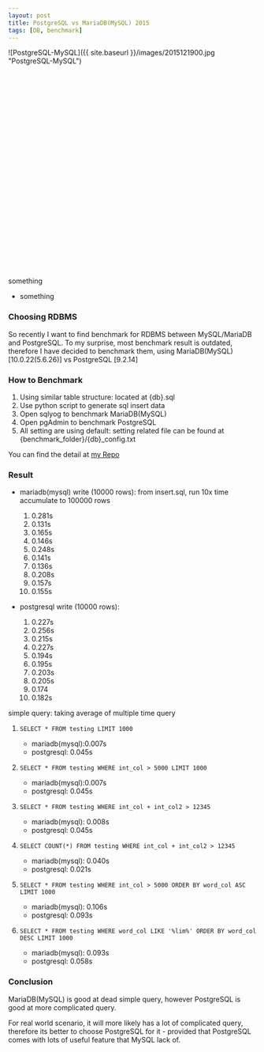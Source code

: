 ```yaml
---
layout: post
title: PostgreSQL vs MariaDB(MySQL) 2015
tags: [DB, benchmark]
---
```


![PostgreSQL-MySQL]({{ site.baseurl }}/images/2015121900.jpg "PostgreSQL-MySQL")

<script src="http://ajax.googleapis.com/ajax/libs/jquery/1.8.2/jquery.min.js">
</script>
<script src="http://code.highcharts.com/highcharts.js">
</script>
<script src="http://code.highcharts.com/modules/exporting.js">
</script>

<div id="container" style="min-width: 310px; height: 400px; margin: 0 auto">
</div>

something

- something

<script type="text/javascript">

$(function () {
    $('#container').highcharts({
        chart: {
            type: 'bar'
        },
        title: {
            text: 'PostgreSQL vs MariaDB(MySQL)'
        },
        subtitle: {
            text: 'Source: <a href="https://nghenglim.github.io">nghenglim.github.io</a>'
        },
        xAxis: {
            categories: ['Write (10000 rows)', 'Read (Select)', 'READ (WHERE)', 'READ (WHERE A+B>C)', 'READ (COUNT WHERE A+B>C)', 'READ (WHERE ORDER)', 'READ (%wildcard% + ORDER)'],
            title: {
                text: null
            }
        },
        yAxis: {
            min: 0,
            title: {
                text: 'Time Taken (millisecond)',
                align: 'high'
            },
            labels: {
                overflow: 'justify'
            }
        },
        tooltip: {
            valueSuffix: ' millisecond'
        },
        plotOptions: {
            bar: {
                dataLabels: {
                    enabled: true
                }
            }
        },
        legend: {
            layout: 'vertical',
            align: 'right',
            verticalAlign: 'top',
            x: 0,
            y: 90,
            floating: true,
            borderWidth: 1,
            backgroundColor: ((Highcharts.theme && Highcharts.theme.legendBackgroundColor) || '#FFFFFF'),
            shadow: true
        },
        credits: {
            enabled: false
        },
        series: [{
            name: 'MariaDB(MySQL) [10.0.22(5.6.26)]',
            data: [177, 7, 7, 8, 40, 106, 93]
        }, {
            name: 'PostgreSQL [9.2.14]',
            data: [207, 45, 45, 45, 21, 93, 58]
        }]
    });
});

</script>

### Choosing RDBMS
So recently I want to find benchmark for RDBMS between MySQL/MariaDB and PostgreSQL. To my surprise, most benchmark result is outdated, therefore I have decided to benchmark them, using MariaDB(MySQL) [10.0.22(5.6.26)] vs PostgreSQL [9.2.14]

### How to Benchmark
1. Using similar table structure: located at {db}.sql
2. Use python script to generate sql insert data
3. Open sqlyog to benchmark MariaDB(MySQL)
4. Open pgAdmin to benchmark PostgreSQL
5. All setting are using default: setting related file can be found at {benchmark_folder}/{db}_config.txt

You can find the detail at [my Repo](https://github.com/nghenglim/database_benchmark)

### Result
- mariadb(mysql) write (10000 rows): from insert.sql, run 10x time accumulate to 100000 rows
    1. 0.281s
    2. 0.131s
    3. 0.165s
    4. 0.146s
    5. 0.248s
    6. 0.141s
    7. 0.136s
    8. 0.208s
    9. 0.157s
    10. 0.155s

- postgresql write (10000 rows):
    1. 0.227s
    2. 0.256s
    3. 0.215s
    4. 0.227s
    5. 0.194s
    6. 0.195s
    7. 0.203s
    8. 0.205s
    9. 0.174
    10. 0.182s

simple query: taking average of multiple time query

1. `SELECT * FROM testing LIMIT 1000`
    - mariadb(mysql):0.007s
    - postgresql: 0.045s

2. `SELECT * FROM testing WHERE int_col > 5000 LIMIT 1000`
    - mariadb(mysql):0.007s
    - postgresql: 0.045s

3. `SELECT * FROM testing WHERE int_col + int_col2 > 12345`
    - mariadb(mysql): 0.008s
    - postgresql: 0.045s

4. `SELECT COUNT(*) FROM testing WHERE int_col + int_col2 > 12345`
    - mariadb(mysql): 0.040s
    - postgresql: 0.021s

5. `SELECT * FROM testing WHERE int_col > 5000 ORDER BY word_col ASC LIMIT 1000`
    - mariadb(mysql): 0.106s
    - postgresql: 0.093s

6. `SELECT * FROM testing WHERE word_col LIKE '%lim%' ORDER BY word_col DESC LIMIT 1000`
    - mariadb(mysql): 0.093s
    - postgresql: 0.058s

### Conclusion
MariaDB(MySQL) is good at dead simple query, however PostgreSQL is good at more complicated query.

For real world scenario, it will more likely has a lot of complicated query, therefore its better to choose PostgreSQL for it - provided that PostgreSQL comes with lots of useful feature that MySQL lack of.
